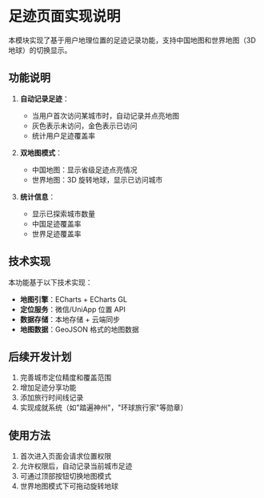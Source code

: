 # 足迹页面实现说明

本模块实现了基于用户地理位置的足迹记录功能，支持中国地图和世界地图（3D 地球）的切换显示。

## 功能说明

1. **自动记录足迹**：

   - 当用户首次访问某城市时，自动记录并点亮地图
   - 灰色表示未访问，金色表示已访问
   - 统计用户足迹覆盖率

2. **双地图模式**：

   - 中国地图：显示省级足迹点亮情况
   - 世界地图：3D 旋转地球，显示已访问城市

3. **统计信息**：
   - 显示已探索城市数量
   - 中国足迹覆盖率
   - 世界足迹覆盖率

## 技术实现

本功能基于以下技术实现：

- **地图引擎**：ECharts + ECharts GL
- **定位服务**：微信/UniApp 位置 API
- **数据存储**：本地存储 + 云端同步
- **地图数据**：GeoJSON 格式的地图数据

## 后续开发计划

1. 完善城市定位精度和覆盖范围
2. 增加足迹分享功能
3. 添加旅行时间线记录
4. 实现成就系统（如"踏遍神州"，"环球旅行家"等勋章）

## 使用方法

1. 首次进入页面会请求位置权限
2. 允许权限后，自动记录当前城市足迹
3. 可通过顶部按钮切换地图模式
4. 世界地图模式下可拖动旋转地球
